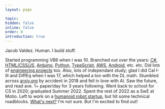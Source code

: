 ```yaml
---
layout: page

topic:
hidden: false
inline: false
order: 0
introduction: true
---
```


Jacob Valdez. Human. I build stuff.

Started programming VB6 when I was 10. Branched out over the years: [C#](https://github.com/JacobFV/Sale), [HTML/CSS/JS](https://github.com/JacobFV/Copyright-Calculator), [Arduino](https://jacobfv123.medium.com/cookie-cutter-cnc-923c68932ee6), [Python](https://github.com/JacobFV/jnumpy), [TypeScript](https://www.mitwa.ai/), [AWS](https://jacobfv.github.io/blog/2021/rtc-jupyterlab-in-the-cloud/), [Android](https://jacobfv.github.io/projects/desparados-a-eye/), etc. etc. Did lots of [engineering projects](https://jacobfvaldez.weebly.com/) too. Also, lots of independant study; glad I did Cal I-III and DiffEq when I was 17, which helped a ton with the DL math. Stumbled across [arxiv.org](https://arxiv.org) by accident in 2018 and fell in love with AI. Saw the future, and read ave. 1+ paper/day for 3 years following. Went back to school for CS in 2020; graduated Summer 2022. Spent the rest of 2022 as a SwE at Motio. Left to work on a [humanoid robot startup](https://jacobfv.github.io/blog/2023/the-master-plan-part-1/), but hit some technical roadblocks. [What's next?](https://jacobfv.github.io/blog/2023/looking-ahead-to-future-impact/) I'm not sure. But I'm excited to find out!
